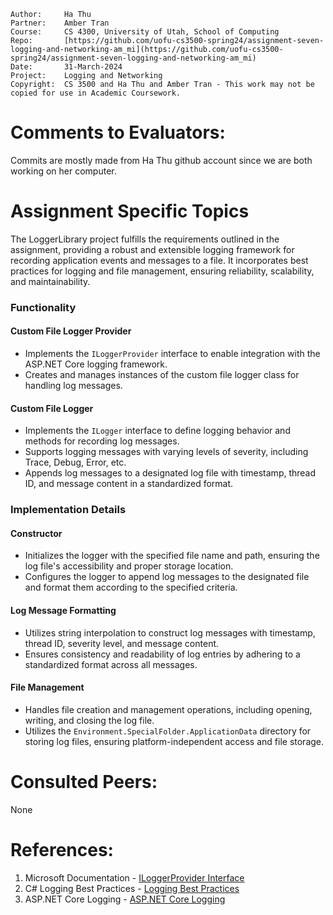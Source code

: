 
```
Author:     Ha Thu
Partner:    Amber Tran
Course:     CS 4300, University of Utah, School of Computing
Repo:       [https://github.com/uofu-cs3500-spring24/assignment-seven-logging-and-networking-am_mi](https://github.com/uofu-cs3500-spring24/assignment-seven-logging-and-networking-am_mi)
Date:       31-March-2024
Project:    Logging and Networking
Copyright:  CS 3500 and Ha Thu and Amber Tran - This work may not be copied for use in Academic Coursework.
```

# Comments to Evaluators:

Commits are mostly made from Ha Thu github account since we are both working on her computer.

# Assignment Specific Topics
The LoggerLibrary project fulfills the requirements outlined in the assignment, providing a robust and extensible logging framework for recording application events and messages to a file. It incorporates best practices for logging and file management, ensuring reliability, scalability, and maintainability.

### Functionality

#### Custom File Logger Provider

- Implements the `ILoggerProvider` interface to enable integration with the ASP.NET Core logging framework.
- Creates and manages instances of the custom file logger class for handling log messages.

#### Custom File Logger

- Implements the `ILogger` interface to define logging behavior and methods for recording log messages.
- Supports logging messages with varying levels of severity, including Trace, Debug, Error, etc.
- Appends log messages to a designated log file with timestamp, thread ID, and message content in a standardized format.

### Implementation Details

#### Constructor

- Initializes the logger with the specified file name and path, ensuring the log file's accessibility and proper storage location.
- Configures the logger to append log messages to the designated file and format them according to the specified criteria.

#### Log Message Formatting

- Utilizes string interpolation to construct log messages with timestamp, thread ID, severity level, and message content.
- Ensures consistency and readability of log entries by adhering to a standardized format across all messages.

#### File Management

- Handles file creation and management operations, including opening, writing, and closing the log file.
- Utilizes the `Environment.SpecialFolder.ApplicationData` directory for storing log files, ensuring platform-independent access and file storage.

# Consulted Peers:
None

# References:


1. Microsoft Documentation - [ILoggerProvider Interface](https://docs.microsoft.com/en-us/dotnet/api/microsoft.extensions.logging.iloggerprovider)
2. C# Logging Best Practices - [Logging Best Practices](https://blog.elmah.io/logging-best-practices-in-csharp/)
3. ASP.NET Core Logging - [ASP.NET Core Logging](https://docs.microsoft.com/en-us/aspnet/core/fundamentals/logging/?view=aspnetcore-6.0)

